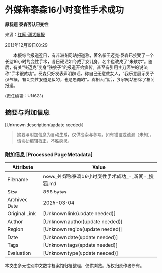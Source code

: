 # 外媒称泰森16小时变性手术成功

**原标题** **泰森否认已变性**

来源：[红网-潇湘晨报](https://epaper.xxcb.cn/XXCBA/html/2012-12/19/content_2671639.htm)

2012年12月19日03:29

　　本报综合报道近日，有非洲某网站报道称，著名拳王迈克·泰森已接受了一个长达16小时的变性手术，昔日硬汉如今成了女儿身，名字也改成了“米歇尔”。随后，有关“铁迈克”变身“铁娘子”的报道开始疯传，甚至有引用主刀医生的说法称“手术很成功”。泰森只好发表声明辟谣，称自己无意做女人，“我乐意展示男子汉气概，有关变性报道是假的，也是愚蠢的”。真相大白后，多家网站删除了相关报道。

(责任编辑：UN628)
<!-- tcd_original_link https://news.sohu.com/20121219/n360847120.shtml -->


## 摘要与附加信息

<!-- tcd_abstract -->
[Unknown description(update needed)]
<!-- tcd_abstract_end -->

> 摘要与附加信息为自动生成，仅供检索与参考。如有错误或遗漏（未知），请协助编辑指正，不胜感激。

### 附加信息 [Processed Page Metadata]

| Attribute       | Value                                  |
|-----------------|----------------------------------------|
| Filename        | news_外媒称泰森16小时变性手术成功_-_新闻-_搜狐.md                             |
| Size            | 858 bytes                           |
| Archived Date   | 2025-03-04                             |
| Original Link   | [Unknown link(update needed)]                       |
| Author          | [Unknown author(update needed)]                               |
| Region          | [Unknown region(update needed)]                               |
| Date            | [Unknown date(update needed)]                                 |
| Tags            | [Unknown tags(update needed)]                                 |
| Evaluation            | [Unknown type(update needed)]                                 |
<!-- tcd_table_end -->

本文由多元性别中文数字档案馆归档整理，仅供浏览。版权归原作者所有。
